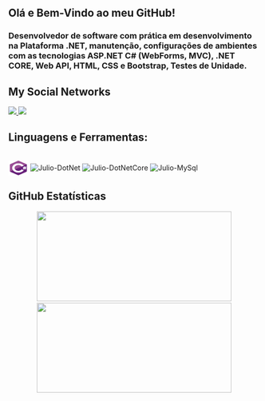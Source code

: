 ## Olá e Bem-Vindo ao meu GitHub!
### Desenvolvedor de software com prática em desenvolvimento na Plataforma .NET, manutenção, configurações de ambientes com as tecnologias ASP.NET C# (WebForms, MVC), .NET CORE, Web API, HTML, CSS e Bootstrap, Testes de Unidade.<br>
## **My Social Networks**

<p align="left">
  <a href="https://www.linkedin.com/in/dev-jcnascimento/" alt="Linkedin" target="blank">
  <img src="https://img.shields.io/badge/LinkedIn-0077B5?style=for-the-badge&logo=linkedin&logoColor=white">
  </a> 
  <a href="https://wa.me/5522988224294" alt="WhatsApp" target="_blank">
  <img src="https://img.shields.io/badge/WhatsApp-25D366?style=for-the-badge&logo=whatsapp&logoColor=white">
  </a>
<br>

## **Linguagens e Ferramentas:**  
<div style="display: inline_block"><br>
    <img align="center" alt="Julio-Csharp" height="30" width="40" src="https://raw.githubusercontent.com/devicons/devicon/master/icons/csharp/csharp-original.svg">
    <img align="center" alt="Julio-DotNet" height="30" width="40" src="https://cdn.jsdelivr.net/gh/devicons/devicon/icons/dot-net/dot-net-original-wordmark.svg">
  <img align="center" alt="Julio-DotNetCore" height="30" width="40" src="https://cdn.jsdelivr.net/gh/devicons/devicon/icons/dotnetcore/dotnetcore-plain.svg">
   <img align="center" alt="Julio-MySql" height="30" width="40" src="https://cdn.jsdelivr.net/gh/devicons/devicon/icons/mysql/mysql-plain-wordmark.svg">
</div>

## **GitHub Estatísticas**
<div align="center">
  <a href="https://github.com/juliodive">
  <img height="180em" width="390em" src="https://github-readme-stats.vercel.app/api?username=juliodive&show_icons=true&theme=default&include_all_commits=true&count_private=true"/>
  <img height="180em" width="390em" src="https://github-readme-stats.vercel.app/api/top-langs/?username=juliodive&layout=compact&langs_count=7&theme=default"/>
</div>
  

<!--
**juliodive/juliodive** is a ✨ _special_ ✨ repository because its `README.md` (this file) appears on your GitHub profile.

Here are some ideas to get you started:

- 🔭 I’m currently working on ...
- 🌱 I’m currently learning ...
- 👯 I’m looking to collaborate on ...
- 🤔 I’m looking for help with ...
- 💬 Ask me about ...
- 📫 How to reach me: ...
- 😄 Pronouns: ...
- ⚡ Fun fact: ...

-->
